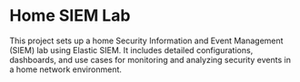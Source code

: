 # Home SIEM Lab
This project sets up a home Security Information and Event Management (SIEM) lab using Elastic SIEM. It includes detailed configurations, dashboards, and use cases for monitoring and analyzing security events in a home network environment.

